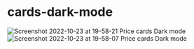 # cards-dark-mode

![Screenshot 2022-10-23 at 19-58-21 Price cards Dark mode](https://user-images.githubusercontent.com/87783719/197422476-80e12a23-51a4-457c-b338-135361504e3c.png)
![Screenshot 2022-10-23 at 19-58-07 Price cards Dark mode](https://user-images.githubusercontent.com/87783719/197422478-d46cd0fc-9622-4b71-8571-686fc11016a7.png)
